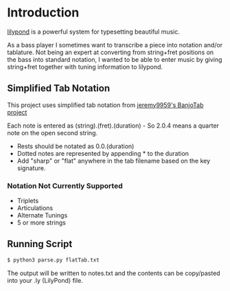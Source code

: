 # Introduction

[lilypond](http://lilypond.org) is a powerful system for typesetting beautiful music.

As a bass player I sometimes want to transcribe a piece into notation and/or tablature.  Not
being an expert at converting from string+fret positions on the bass into standard notation,
I wanted to be able to enter music by giving string+fret together with tuning information to lilypond.


## Simplified Tab Notation
This project uses simplified tab notation from [jeremy9959's BanjoTab project](https://github.com/jeremy9959/BanjoTab)

Each note is entered as (string).(fret).(duration) - So 2.0.4 means a quarter note on
the open second string.

* Rests should be notated as 0.0.(duration)
* Dotted notes are represented by appending * to the duration
* Add "sharp" or "flat" anywhere in the tab filename based on the key signature.

### Notation Not Currently Supported
* Triplets
* Articulations
* Alternate Tunings
* 5 or more strings

## Running Script

```bash
$ python3 parse.py flatTab.txt
```

The output will be written to notes.txt and the contents can be copy/pasted into your .ly (LilyPond) file.